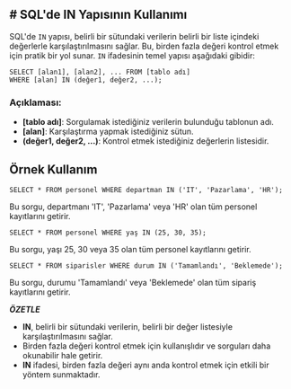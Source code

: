 ## **# SQL'de IN Yapısının Kullanımı**

SQL'de `IN` yapısı, belirli bir sütundaki verilerin belirli bir liste içindeki değerlerle karşılaştırılmasını sağlar. Bu, birden fazla değeri kontrol etmek için pratik bir yol sunar. `IN` ifadesinin temel yapısı aşağıdaki gibidir:

```
SELECT [alan1], [alan2], ... FROM [tablo adı]
WHERE [alan] IN (değer1, değer2, ...);
```

### Açıklaması:

- **[tablo adı]**: Sorgulamak istediğiniz verilerin bulunduğu tablonun adı.
- **[alan]**: Karşılaştırma yapmak istediğiniz sütun.
- **(değer1, değer2, ...)**: Kontrol etmek istediğiniz değerlerin listesidir.

## Örnek Kullanım

```
SELECT * FROM personel WHERE departman IN ('IT', 'Pazarlama', 'HR');
```

Bu sorgu, departmanı 'IT', 'Pazarlama' veya 'HR' olan tüm personel kayıtlarını getirir.

```
SELECT * FROM personel WHERE yaş IN (25, 30, 35);
```

Bu sorgu, yaşı 25, 30 veya 35 olan tüm personel kayıtlarını getirir.

```
SELECT * FROM siparisler WHERE durum IN ('Tamamlandı', 'Beklemede');
```

Bu sorgu, durumu 'Tamamlandı' veya 'Beklemede' olan tüm sipariş kayıtlarını getirir.

**_ÖZETLE_**

- **IN**, belirli bir sütundaki verilerin, belirli bir değer listesiyle karşılaştırılmasını sağlar.
- Birden fazla değeri kontrol etmek için kullanışlıdır ve sorguları daha okunabilir hale getirir.
- **IN** ifadesi, birden fazla değeri aynı anda kontrol etmek için etkili bir yöntem sunmaktadır.
